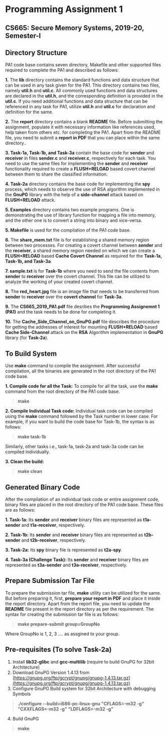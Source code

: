 # Programming Assignment 1
## CS665: Secure Memory Systems, 2019-20, Semester-I

## Directory Structure
PA1 code base contains seven directory, Makefile and other supported files required to complete the PA1 and described as follows:

**1.** The **lib** directory contains the standard functions and data structure that can be used in any task given for the PA1. This directory contains two files, namely **util.h** and **util.c**. All commonly used functions and data structures are declared in the **util.h**, and the corresponding definition is provided in the **util.c**. If you need additional functions and data structure that can be referenced in any task for PA1, utilize **util.h** and **util.c** for declaration and definition for the same.

**2.** The **report** directory contains a blank **README** file. Before submitting the assignment, populate it with necessary information like references used, help taken from others etc. for completing the PA1. Apart from the README file, you need to submit a **report in PDF** that you can place within the same directory..

**3. Task-1a, Task-1b, and Task-3a** contain the base code for **sender** and **receiver** in files **sender.c** and **receiver.c**, respectively for each task. You need to use the same files for implementing the **sender** and **receiver** functionality required to create a **FLUSH+RELOAD** based covert channel between them to share the classified information.

**4. Task-2a** directory contains the base code for implementing the **spy** process, which needs to observe the use of RSA algorithm implemented in the **GnuPG** library with the help of a **side-channel** attack based on **FLUSH+RELOAD** attack.

**5. Examples** directory contains two example programs. One is demonstrating the use of library function for mapping a file into memory, and the other one is to convert a string into binary and vice-versa.

**5. Makefile** is used for the compilation of the PA1 code base.

**6.** The **share_mem.txt** file is for establishing a shared memory region between two processes.  For creating a covert channel between **sender** and the **receiver**, a shared memory region needed on which we can create a **FLUSH+RELOAD** based **Cache Covert Channel** as required for the **Task-1a, Task-1b, and Task-3a**.

**7. sample.txt** is for **Task-1b** where you need to send the file contents from **sender** to **receiver** over the covert channel. This file can be utilized to analyze the working of your created covert channel.

**8.** The **red_heart.jpg** file is an image file that needs to be transferred from **sender** to **receiver** over the **covert channel** for **Task-3a**.

**9.** The **CS665_2019_PA1.pdf** file desribes the **Programming Assignemnt 1 (PA1)** and the task needs to be done for completing it.

**10.** The **Cache_Side_Channel_on_GnuPG.pdf** file describes the procedure for getting the addresses of interest for mounting **FLUSH+RELOAD** based **Cache Side-Channel** attack on the **RSA** Algorithm implementation in **GnuPG** library (for **Task-2a**).


## To Build System
Use **make** command to compile the assignment. After successful compilation, all the binaries are generated in the root directory of the PA1 code base.

**1. Compile code for all the Task:** To compile for all the task, use the **make** command from the root directory of the PA1 code base.
> **make**

**2. Compile Individual Task code:** Individual task code can be compiled using the **make** command followed by the Task number in lower case. For example, if you want to build the code base for Task-1b, the syntax is as follows:
> **make task-1b**

Similarly, other tasks i.e., task-1a, task-2a and task-3a code can be compiled individually.

**3. Clean the build:**
> **make clean**

## Generated Binary Code
After the compilation of an individual task code or entire assignment code, binary files are placed in the root directory of the PA1 code base. These files are as follows:

**1. Task-1a:** Its **sender** and **receiver** binary files are represented as **t1a-sender** and **t1a-receiver**, respectively.

**2. Task-1b:** Its **sender** and **receiver** binary files are represented as **t2b-sender** and **t2b-receiver**, respectively.

**3. Task-2a:** Its **spy** binary file is represented as **t2a-spy**.

**4. Task-3a (Challenge Task):** Its **sender** and **receiver** binary files are represented as **t3a-sender** and **t3a-receiver**, respectively.

## Prepare Submission Tar File
To prepare the submission tar file, **make** utility can be utilized for the same. But before preparing it, first, **prepare your report in PDF** and place it inside the report directory. Apart from the report file, you need to update the **README** file present in the report directory as per the requirement. The syntax for creating the submission tar file is as follows:
> **make prepare-submit group=GroupNo**

Where GroupNo is 1, 2, 3 .... as assgined to your group.

## Pre-requisites (To solve Task-2a)

1. Install **lib32-glibc** and **gcc-multilib** (require to build GnuPG for 32bit Architecture)
2. Download GnuPG Version 1.4.13 from [https://gnupg.org/ftp/gcrypt/gnupg/gnupg-1.4.13.tar.gz](https://gnupg.org/ftp/gcrypt/gnupg/gnupg-1.4.13.tar.gz)
3. Configure GnuPG Build system for 32bit Architecture with debugging Symbols
> **./configure --build=i686-pc-linux-gnu "CFLAGS=-m32 -g" "CXXFLAGS=-m32 -g" "LDFLAGS=-m32 -g"**

4. Build GnuPG
> **make**
